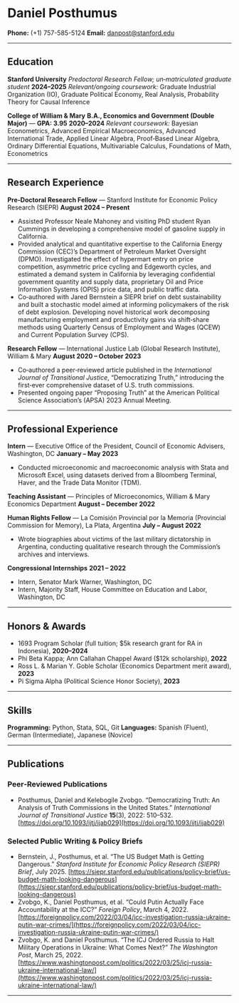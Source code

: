 # Daniel Posthumus

**Phone:** (+1) 757-585-5124
**Email:** [danpost@stanford.edu](mailto:danpost@stanford.edu)

---

## Education

**Stanford University**
*Predoctoral Research Fellow; un‑matriculated graduate student*
**2024–2025**
*Relevant/ongoing coursework:* Graduate Industrial Organization (IO), Graduate Political Economy, Real Analysis, Probability Theory for Causal Inference

**College of William & Mary**
**B.A., Economics and Government (Double Major)** — **GPA: 3.95**
**2020–2024**
*Relevant coursework:* Bayesian Econometrics, Advanced Empirical Macroeconomics, Advanced International Trade, Applied Linear Algebra, Proof‑Based Linear Algebra, Ordinary Differential Equations, Multivariable Calculus, Foundations of Math, Econometrics

---

## Research Experience

**Pre‑Doctoral Research Fellow** — Stanford Institute for Economic Policy Research (SIEPR)
**August 2024 – Present**

* Assisted Professor Neale Mahoney and visiting PhD student Ryan Cummings in developing a comprehensive model of gasoline supply in California.
* Provided analytical and quantitative expertise to the California Energy Commission (CEC)’s Department of Petroleum Market Oversight (DPMO). Investigated the effect of hypermart entry on price competition, asymmetric price cycling and Edgeworth cycles, and estimated a demand system in California by leveraging confidential government quantity and supply data, proprietary Oil and Price Information Systems (OPIS) price data, and public traffic data.
* Co‑authored with Jared Bernstein a SIEPR brief on debt sustainability and built a stochastic model aimed at informing policymakers of the risk of debt explosion. Developing novel historical work decomposing manufacturing employment and productivity gains via shift‑share methods using Quarterly Census of Employment and Wages (QCEW) and Current Population Survey (CPS).

**Research Fellow** — International Justice Lab (Global Research Institute), William & Mary
**August 2020 – October 2023**

* Co‑authored a peer‑reviewed article published in the *International Journal of Transitional Justice*, “Democratizing Truth,” introducing the first‑ever comprehensive dataset of U.S. truth commissions.
* Presented ongoing paper “Proposing Truth” at the American Political Science Association’s (APSA) 2023 Annual Meeting.

---

## Professional Experience

**Intern** — Executive Office of the President, Council of Economic Advisers, Washington, DC
**January – May 2023**

* Conducted microeconomic and macroeconomic analysis with Stata and Microsoft Excel, using datasets derived from a Bloomberg Terminal, Haver, and the Trade Data Monitor (TDM).

**Teaching Assistant** — Principles of Microeconomics, William & Mary Economics Department
**August – December 2022**

**Human Rights Fellow** — La Comisión Provincial por la Memoria (Provincial Commission for Memory), La Plata, Argentina
**July – August 2022**

* Wrote biographies about victims of the last military dictatorship in Argentina, conducting qualitative research through the Commission’s archives and interviews.

**Congressional Internships**
**2021 – 2022**

* Intern, Senator Mark Warner, Washington, DC
* Intern, Majority Staff, House Committee on Education and Labor, Washington, DC

---

## Honors & Awards

* 1693 Program Scholar (full tuition; \$5k research grant for RA in Indonesia), **2020–2024**
* Phi Beta Kappa; Ann Callahan Chappel Award (\$12k scholarship), **2022**
* Ross L. & Marian Y. Goble Scholar (Economics Department merit award), **2023**
* Pi Sigma Alpha (Political Science Honor Society), **2023**

---

## Skills

**Programming:** Python, Stata, SQL, Git
**Languages:** Spanish (Fluent), German (Intermediate), Japanese (Novice)

---

## Publications

### Peer‑Reviewed Publications

* Posthumus, Daniel and Kelebogile Zvobgo. “Democratizing Truth: An Analysis of Truth Commissions in the United States.” *International Journal of Transitional Justice* **15**(3), 2022: 510–532. [https://doi.org/10.1093/ijtj/ijab029](https://doi.org/10.1093/ijtj/ijab029)

### Selected Public Writing & Policy Briefs

* Bernstein, J., Posthumus, et al. “The US Budget Math is Getting Dangerous.” *Stanford Institute for Economic Policy Research (SIEPR) Brief*, July 2025. [https://siepr.stanford.edu/publications/policy-brief/us-budget-math-looking-dangerous](https://siepr.stanford.edu/publications/policy-brief/us-budget-math-looking-dangerous)
* Zvobgo, K., Daniel Posthumus, et al. “Could Putin Actually Face Accountability at the ICC?” *Foreign Policy*, March 4, 2022. [https://foreignpolicy.com/2022/03/04/icc-investigation-russia-ukraine-putin-war-crimes/](https://foreignpolicy.com/2022/03/04/icc-investigation-russia-ukraine-putin-war-crimes/)
* Zvobgo, K. and Daniel Posthumus. “The ICJ Ordered Russia to Halt Military Operations in Ukraine: What Comes Next?” *The Washington Post*, March 25, 2022. [https://www.washingtonpost.com/politics/2022/03/25/icj-russia-ukraine-international-law/](https://www.washingtonpost.com/politics/2022/03/25/icj-russia-ukraine-international-law/)

---